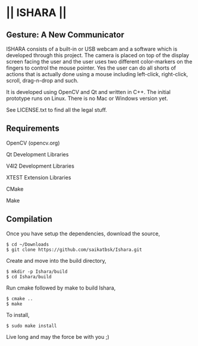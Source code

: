 || ISHARA ||
===============================================
Gesture: A New Communicator
---------------------------
ISHARA consists of a built-in or USB webcam and a software which is developed
through this project. The camera is placed on top of the display screen facing
the user and the user uses two different color-markers on the fingers to
control the mouse pointer. Yes the user can do all shorts of actions that is
actually done using a mouse including left-click, right-click, scroll,
drag-n-drop and such.

It is developed using OpenCV and Qt and written in C++. The initial prototype
runs on Linux. There is no Mac or Windows version yet.

See LICENSE.txt to find all the legal stuff.

Requirements
------------
OpenCV (opencv.org)

Qt Development Libraries

V4l2 Development Libraries

XTEST Extension Libraries

CMake

Make

Compilation
------------
Once you have setup the dependencies, download the source,

    $ cd ~/Downloads
    $ git clone https://github.com/saikatbsk/Ishara.git

Create and move into the build directory,

    $ mkdir -p Ishara/build
    $ cd Ishara/build

Run cmake followed by make to build Ishara,

    $ cmake ..
    $ make

To install,

    $ sudo make install


Live long and may the force be with you ;)